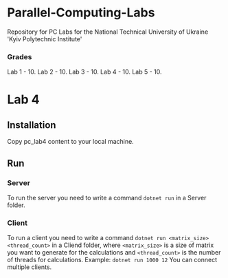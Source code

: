 # Parallel-Computing-Labs
Repository for PC Labs for the National Technical University of Ukraine 'Kyiv Polytechnic Institute'​

### Grades
Lab 1 - 10.
Lab 2 - 10.
Lab 3 - 10.
Lab 4 - 10.
Lab 5 - 10.

# Lab 4 

## Installation

Copy pc_lab4 content to your local machine.

## Run

### Server
To run the server you need to write a command `dotnet run` in a Server folder.

### Client
To run a client you need to write a command `dotnet run <matrix_size> <thread_count>` in a Cliend folder, where `<matrix_size>` is a size of matrix you want to generate for the calculations and `<thread_count>` is the number of threads for calculations. Example: `dotnet run 1000 12`
You can connect multiple clients.





